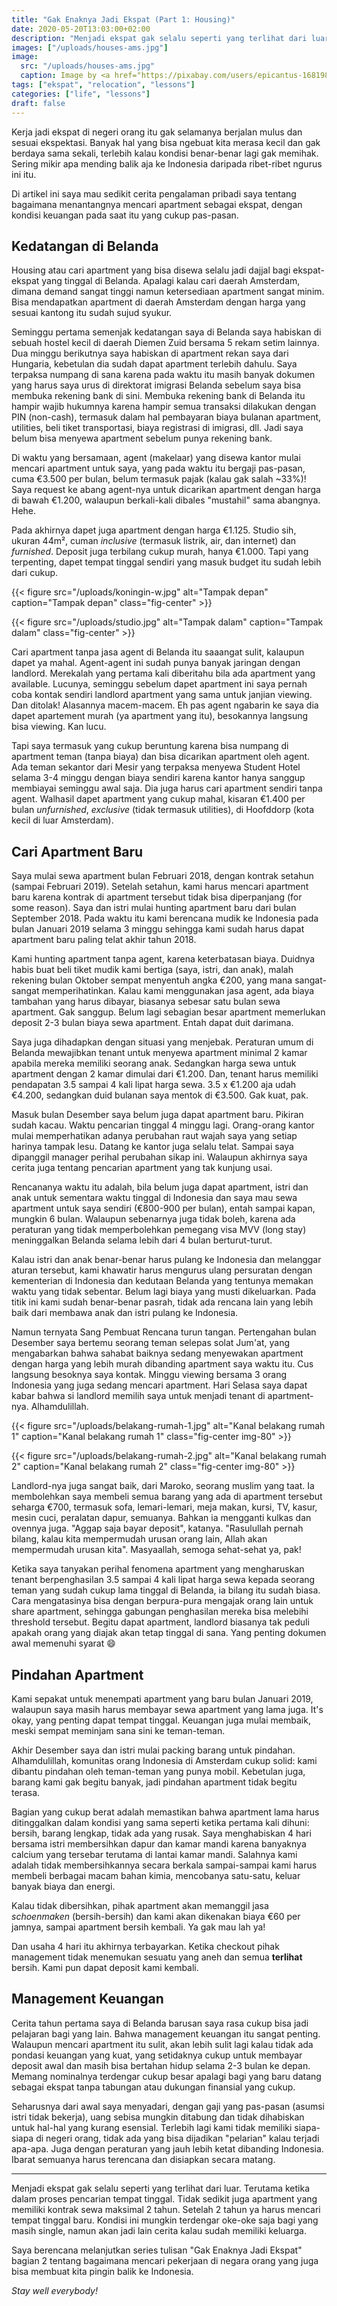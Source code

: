 ```yaml
---
title: "Gak Enaknya Jadi Ekspat (Part 1: Housing)"
date: 2020-05-20T13:03:00+02:00
description: "Menjadi ekspat gak selalu seperti yang terlihat dari luar. Apalagi ketika sudah berkeluarga dan harus mencari tempat tinggal..."
images: ["/uploads/houses-ams.jpg"]
image:
  src: "/uploads/houses-ams.jpg"
  caption: Image by <a href="https://pixabay.com/users/epicantus-168198/?utm_source=link-attribution&amp;utm_medium=referral&amp;utm_campaign=image&amp;utm_content=954381">Daria Nepriakhina</a> from <a href="https://pixabay.com/?utm_source=link-attribution&amp;utm_medium=referral&amp;utm_campaign=image&amp;utm_content=954381">Pixabay</a>
tags: ["ekspat", "relocation", "lessons"]
categories: ["life", "lessons"]
draft: false
---
```


Kerja jadi ekspat di negeri orang itu gak selamanya berjalan mulus dan sesuai ekspektasi. Banyak hal yang bisa ngebuat kita merasa kecil dan gak berdaya sama sekali, terlebih kalau kondisi benar-benar lagi gak memihak. Sering mikir apa mending balik aja ke Indonesia daripada ribet-ribet ngurus ini itu.

Di artikel ini saya mau sedikit cerita pengalaman pribadi saya tentang bagaimana menantangnya mencari apartment sebagai ekspat, dengan kondisi keuangan pada saat itu yang cukup pas-pasan.

## Kedatangan di Belanda

Housing atau cari apartment yang bisa disewa selalu jadi dajjal bagi ekspat-ekspat yang tinggal di Belanda. Apalagi kalau cari daerah Amsterdam, dimana demand sangat tinggi namun ketersediaan apartment sangat minim. Bisa mendapatkan apartment di daerah Amsterdam dengan harga yang sesuai kantong itu sudah sujud syukur.

Seminggu pertama semenjak kedatangan saya di Belanda saya habiskan di sebuah hostel kecil di daerah Diemen Zuid bersama 5 rekam setim lainnya. Dua minggu berikutnya saya habiskan di apartment rekan saya dari Hungaria, kebetulan dia sudah dapat apartment terlebih dahulu. Saya terpaksa numpang di sana karena pada waktu itu masih banyak dokumen yang harus saya urus di direktorat imigrasi Belanda sebelum saya bisa membuka rekening bank di sini. Membuka rekening bank di Belanda itu hampir wajib hukumnya karena hampir semua transaksi dilakukan dengan PIN (non-cash), termasuk dalam hal pembayaran biaya bulanan apartment, utilities, beli tiket transportasi, biaya registrasi di imigrasi, dll. Jadi saya belum bisa menyewa apartment sebelum punya rekening bank.

Di waktu yang bersamaan, agent (makelaar) yang disewa kantor mulai mencari apartment untuk saya, yang pada waktu itu bergaji pas-pasan, cuma €3.500 per bulan, belum termasuk pajak (kalau gak salah ~33%)! Saya request ke abang agent-nya untuk dicarikan apartment dengan harga di bawah €1.200, walaupun berkali-kali dibales "mustahil" sama abangnya. Hehe.

Pada akhirnya dapet juga apartment dengan harga €1.125. Studio sih, ukuran 44m², cuman _inclusive_ (termasuk listrik, air, dan internet) dan _furnished_. Deposit juga terbilang cukup murah, hanya €1.000. Tapi yang terpenting, dapet tempat tinggal sendiri yang masuk budget itu sudah lebih dari cukup.

{{< figure src="/uploads/koningin-w.jpg" alt="Tampak depan" caption="Tampak depan" class="fig-center" >}}

{{< figure src="/uploads/studio.jpg" alt="Tampak dalam" caption="Tampak dalam" class="fig-center" >}}

Cari apartment tanpa jasa agent di Belanda itu saaangat sulit, kalaupun dapet ya mahal. Agent-agent ini sudah punya banyak jaringan dengan landlord. Merekalah yang pertama kali diberitahu bila ada apartment yang available. Lucunya, seminggu sebelum dapet apartment ini saya pernah coba kontak sendiri landlord apartment yang sama untuk janjian viewing. Dan ditolak! Alasannya macem-macem. Eh pas agent ngabarin ke saya dia dapet apartement murah (ya apartment yang itu), besokannya langsung bisa viewing. Kan lucu.

Tapi saya termasuk yang cukup beruntung karena bisa numpang di apartment teman (tanpa biaya) dan bisa dicarikan apartment oleh agent. Ada teman sekantor dari Mesir yang terpaksa menyewa Student Hotel selama 3-4 minggu dengan biaya sendiri karena kantor hanya sanggup membiayai seminggu awal saja. Dia juga harus cari apartment sendiri tanpa agent. Walhasil dapet apartment yang cukup mahal, kisaran €1.400 per bulan _unfurnished_, _exclusive_ (tidak termasuk utilities), di Hoofddorp (kota kecil di luar Amsterdam).

## Cari Apartment Baru

Saya mulai sewa apartment bulan Februari 2018, dengan kontrak setahun (sampai Februari 2019). Setelah setahun, kami harus mencari apartment baru karena kontrak di apartment tersebut tidak bisa diperpanjang (for some reason). Saya dan istri mulai hunting apartment baru dari bulan September 2018. Pada waktu itu kami berencana mudik ke Indonesia pada bulan Januari 2019 selama 3 minggu sehingga kami sudah harus dapat apartment baru paling telat akhir tahun 2018.

Kami hunting apartment tanpa agent, karena keterbatasan biaya. Duidnya habis buat beli tiket mudik kami bertiga (saya, istri, dan anak), malah rekening bulan Oktober sempat menyentuh angka €200, yang mana sangat-sangat memperihatinkan. Kalau kami menggunakan jasa agent, ada biaya tambahan yang harus dibayar, biasanya sebesar satu bulan sewa apartment. Gak sanggup. Belum lagi sebagian besar apartment memerlukan deposit 2-3 bulan biaya sewa apartment. Entah dapat duit darimana.

Saya juga dihadapkan dengan situasi yang menjebak. Peraturan umum di Belanda mewajibkan tenant untuk menyewa apartment minimal 2 kamar apabila mereka memiliki seorang anak. Sedangkan harga sewa untuk apartment dengan 2 kamar dimulai dari €1.200. Dan, tenant harus memiliki pendapatan 3.5 sampai 4 kali lipat harga sewa. 3.5 x €1.200 aja udah €4.200, sedangkan duid bulanan saya mentok di €3.500. Gak kuat, pak.

Masuk bulan Desember saya belum juga dapat apartment baru. Pikiran sudah kacau. Waktu pencarian tinggal 4 minggu lagi. Orang-orang kantor mulai memperhatikan adanya perubahan raut wajah saya yang setiap harinya tampak lesu. Datang ke kantor juga selalu telat. Sampai saya dipanggil manager perihal perubahan sikap ini. Walaupun akhirnya saya cerita juga tentang pencarian apartment yang tak kunjung usai.

Rencananya waktu itu adalah, bila belum juga dapat apartment, istri dan anak untuk sementara waktu tinggal di Indonesia dan saya mau sewa apartment untuk saya sendiri (€800-900 per bulan), entah sampai kapan, mungkin 6 bulan. Walaupun sebenarnya juga tidak boleh, karena ada peraturan yang tidak memperbolehkan pemegang visa MVV (long stay) meninggalkan Belanda selama lebih dari 4 bulan berturut-turut.

Kalau istri dan anak benar-benar harus pulang ke Indonesia dan melanggar aturan tersebut, kami khawatir harus mengurus ulang persuratan dengan kementerian di Indonesia dan kedutaan Belanda yang tentunya memakan waktu yang tidak sebentar. Belum lagi biaya yang musti dikeluarkan. Pada titik ini kami sudah benar-benar pasrah, tidak ada rencana lain yang lebih baik dari membawa anak dan istri pulang ke Indonesia.

Namun ternyata Sang Pembuat Rencana turun tangan. Pertengahan bulan Desember saya bertemu seorang teman selepas solat Jum'at, yang mengabarkan bahwa sahabat baiknya sedang menyewakan apartment dengan harga yang lebih murah dibanding apartment saya waktu itu. Cus langsung besoknya saya kontak. Minggu viewing bersama 3 orang Indonesia yang juga sedang mencari apartment. Hari Selasa saya dapat kabar bahwa si landlord memilih saya untuk menjadi tenant di apartment-nya. Alhamdulillah.

{{< figure src="/uploads/belakang-rumah-1.jpg" alt="Kanal belakang rumah 1" caption="Kanal belakang rumah 1" class="fig-center img-80" >}}

{{< figure src="/uploads/belakang-rumah-2.jpg" alt="Kanal belakang rumah 2" caption="Kanal belakang rumah 2" class="fig-center img-80" >}}

Landlord-nya juga sangat baik, dari Maroko, seorang muslim yang taat. Ia membolehkan saya membeli semua barang yang ada di apartment tersebut seharga €700, termasuk sofa, lemari-lemari, meja makan, kursi, TV, kasur, mesin cuci, peralatan dapur, semuanya. Bahkan ia mengganti kulkas dan ovennya juga. "Aggap saja bayar deposit", katanya. "Rasulullah pernah bilang, kalau kita mempermudah urusan orang lain, Allah akan mempermudah urusan kita". Masyaallah, semoga sehat-sehat ya, pak!

Ketika saya tanyakan perihal fenomena apartment yang mengharuskan tenant berpenghasilan 3.5 sampai 4 kali lipat harga sewa kepada seorang teman yang sudah cukup lama tinggal di Belanda, ia bilang itu sudah biasa. Cara mengatasinya bisa dengan berpura-pura mengajak orang lain untuk share apartment, sehingga gabungan penghasilan mereka bisa melebihi threshold tersebut. Begitu dapat apartment, landlord biasanya tak peduli apakah orang yang diajak akan tetap tinggal di sana. Yang penting dokumen awal memenuhi syarat 😄

## Pindahan Apartment

Kami sepakat untuk menempati apartment yang baru bulan Januari 2019, walaupun saya masih harus membayar sewa apartment yang lama juga. It's okay, yang penting dapat tempat tinggal. Keuangan juga mulai membaik, meski sempat meminjam sana sini ke teman-teman.

Akhir Desember saya dan istri mulai packing barang untuk pindahan. Alhamdulillah, komunitas orang Indonesia di Amsterdam cukup solid: kami dibantu pindahan oleh teman-teman yang punya mobil. Kebetulan juga, barang kami gak begitu banyak, jadi pindahan apartment tidak begitu terasa.

Bagian yang cukup berat adalah memastikan bahwa apartment lama harus ditinggalkan dalam kondisi yang sama seperti ketika pertama kali dihuni: bersih, barang lengkap, tidak ada yang rusak. Saya menghabiskan 4 hari bersama istri membersihkan dapur dan kamar mandi karena banyaknya calcium yang tersebar terutama di lantai kamar mandi. Salahnya kami adalah tidak membersihkannya secara berkala sampai-sampai kami harus membeli berbagai macam bahan kimia, mencobanya satu-satu, keluar banyak biaya dan energi.

Kalau tidak dibersihkan, pihak apartment akan memanggil jasa _schoenmaken_ (bersih-bersih) dan kami akan dikenakan biaya €60 per jamnya, sampai apartment bersih kembali. Ya gak mau lah ya!

Dan usaha 4 hari itu akhirnya terbayarkan. Ketika checkout pihak management tidak menemukan sesuatu yang aneh dan semua **terlihat** bersih. Kami pun dapat deposit kami kembali.

## Management Keuangan

Cerita tahun pertama saya di Belanda barusan saya rasa cukup bisa jadi pelajaran bagi yang lain. Bahwa management keuangan itu sangat penting. Walaupun mencari apartment itu sulit, akan lebih sulit lagi kalau tidak ada pondasi keuangan yang kuat, yang setidaknya cukup untuk membayar deposit awal dan masih bisa bertahan hidup selama 2-3 bulan ke depan. Memang nominalnya terdengar cukup besar apalagi bagi yang baru datang sebagai ekspat tanpa tabungan atau dukungan finansial yang cukup.

Seharusnya dari awal saya menyadari, dengan gaji yang pas-pasan (asumsi istri tidak bekerja), uang sebisa mungkin ditabung dan tidak dihabiskan untuk hal-hal yang kurang esensial. Terlebih lagi kami tidak memiliki siapa-siapa di negeri orang, tidak ada yang bisa dijadikan "pelarian" kalau terjadi apa-apa. Juga dengan peraturan yang jauh lebih ketat dibanding Indonesia. Ibarat semuanya harus terencana dan disiapkan secara matang.

---

Menjadi ekspat gak selalu seperti yang terlihat dari luar. Terutama ketika dalam proses pencarian tempat tinggal. Tidak sedikit juga apartment yang memiliki kontrak sewa maksimal 2 tahun. Setelah 2 tahun ya harus mencari tempat tinggal baru. Kondisi ini mungkin terdengar oke-oke saja bagi yang masih single, namun akan jadi lain cerita kalau sudah memiliki keluarga.

Saya berencana melanjutkan series tulisan "Gak Enaknya Jadi Ekspat" bagian 2 tentang bagaimana mencari pekerjaan di negara orang yang juga bisa membuat kita pingin balik ke Indonesia.

_Stay well everybody!_